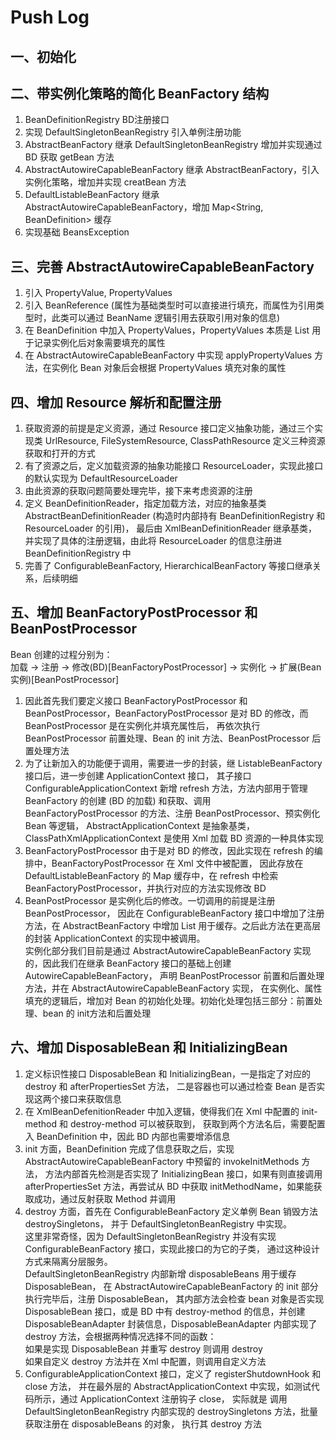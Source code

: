 # Push Log
## 一、初始化
## 二、带实例化策略的简化 BeanFactory 结构
1. BeanDefinitionRegistry BD注册接口  
2. 实现 DefaultSingletonBeanRegistry 引入单例注册功能  
3. AbstractBeanFactory 继承 DefaultSingletonBeanRegistry 增加并实现通过 BD 获取 getBean 方法  
4. AbstractAutowireCapableBeanFactory 继承 AbstractBeanFactory，引入实例化策略，增加并实现 creatBean 方法  
5. DefaultListableBeanFactory 继承 AbstractAutowireCapableBeanFactory，增加 Map<String, BeanDefinition> 缓存  
6. 实现基础 BeansException
## 三、完善 AbstractAutowireCapableBeanFactory
1. 引入 PropertyValue, PropertyValues  
2. 引入 BeanReference (属性为基础类型时可以直接进行填充，而属性为引用类型时，此类可以通过 BeanName 逻辑引用去获取引用对象的信息)  
3. 在 BeanDefinition 中加入 PropertyValues，PropertyValues 本质是 List<PropertyValue> 用于记录实例化后对象需要填充的属性  
4. 在 AbstractAutowireCapableBeanFactory 中实现 applyPropertyValues 方法，在实例化 Bean 对象后会根据 PropertyValues 填充对象的属性  
## 四、增加 Resource 解析和配置注册
1. 获取资源的前提是定义资源，通过 Resource 接口定义抽象功能，通过三个实现类 UrlResource, FileSystemResource, ClassPathResource 定义三种资源获取和打开的方式  
2. 有了资源之后，定义加载资源的抽象功能接口 ResourceLoader，实现此接口的默认实现为 DefaultResourceLoader  
3. 由此资源的获取问题简要处理完毕，接下来考虑资源的注册  
4. 定义 BeanDefinitionReader，指定加载方法，对应的抽象基类 AbstractBeanDefinitionReader (构造时内部持有 BeanDefinitionRegistry 和 ResourceLoader 的引用)，
最后由 XmlBeanDefinitionReader 继承基类，并实现了具体的注册逻辑，由此将 ResourceLoader 的信息注册进 BeanDefinitionRegistry 中  
5. 完善了 ConfigurableBeanFactory, HierarchicalBeanFactory 等接口继承关系，后续明细  
## 五、增加 BeanFactoryPostProcessor 和 BeanPostProcessor
Bean 创建的过程分别为：  
加载 -> 注册 -> 修改(BD)[BeanFactoryPostProcessor] -> 实例化 -> 扩展(Bean实例)[BeanPostProcessor]  
1. 因此首先我们要定义接口 BeanFactoryPostProcessor 和 BeanPostProcessor，BeanFactoryPostProcessor 是对 BD 的修改，而 BeanPostProcessor 是在实例化并填充属性后，
再依次执行 BeanPostProcessor 前置处理、Bean 的 init 方法、BeanPostProcessor 后置处理方法  
2. 为了让新加入的功能便于调用，需要进一步的封装，继 ListableBeanFactory 接口后，进一步创建 ApplicationContext 接口，
其子接口 ConfigurableApplicationContext 新增 refresh 方法，方法内部用于管理 BeanFactory 的创建 (BD 的加载) 和获取、调用 BeanFactoryPostProcessor 的方法、注册 BeanPostProcessor、预实例化 Bean 等逻辑，
AbstractApplicationContext 是抽象基类，ClassPathXmlApplicationContext 是使用 Xml 加载 BD 资源的一种具体实现  
3. BeanFactoryPostProcessor 由于是对 BD 的修改，因此实现在 refresh 的编排中，BeanFactoryPostProcessor 在 Xml 文件中被配置，
因此存放在 DefaultListableBeanFactory 的 Map 缓存中，在 refresh 中检索 BeanFactoryPostProcessor，并执行对应的方法实现修改 BD  
4. BeanPostProcessor 是实例化后的修改。一切调用的前提是注册 BeanPostProcessor，
因此在 ConfigurableBeanFactory 接口中增加了注册方法，在 AbstractBeanFactory 中增加 List 用于缓存。之后此方法在更高层的封装 ApplicationContext 的实现中被调用。  
实例化部分我们目前是通过 AbstractAutowireCapableBeanFactory 实现的，因此我们在继承 BeanFactory 接口的基础上创建 AutowireCapableBeanFactory，
声明 BeanPostProcessor 前置和后置处理方法，并在 AbstractAutowireCapableBeanFactory 实现，
在实例化、属性填充的逻辑后，增加对 Bean 的初始化处理。初始化处理包括三部分：前置处理、bean 的 init方法和后置处理  
## 六、增加 DisposableBean 和 InitializingBean
1. 定义标识性接口 DisposableBean 和 InitializingBean，一是指定了对应的 destroy 和 afterPropertiesSet 方法，
二是容器也可以通过检查 Bean 是否实现这两个接口来获取信息  
2. 在 XmlBeanDefenitionReader 中加入逻辑，使得我们在 Xml 中配置的 init-method 和 destroy-method 可以被获取到，
获取到两个方法名后，需要配置入 BeanDefinition 中，因此 BD 内部也需要增添信息  
3. init 方面，BeanDefinition 完成了信息获取之后，实现 AbstractAutowireCapableBeanFactory 中预留的 invokeInitMethods 方法，
方法内部首先检测是否实现了 InitializingBean 接口，如果有则直接调用 afterPropertiesSet 方法，再尝试从 BD 中获取
initMethodName，如果能获取成功，通过反射获取 Method 并调用  
4. destroy 方面，首先在 ConfigurableBeanFactory 定义单例 Bean 销毁方法 destroySingletons，
并于 DefaultSingletonBeanRegistry 中实现。  
这里非常奇怪，因为 DefaultSingletonBeanRegistry 并没有实现 ConfigurableBeanFactory 接口，实现此接口的为它的子类，
通过这种设计方式来隔离分层服务。  
DefaultSingletonBeanRegistry 内部新增 disposableBeans 用于缓存 DisposableBean，
在 AbstractAutowireCapableBeanFactory 的 init 部分执行完毕后，注册 DisposableBean，
其内部方法会检查 bean 对象是否实现 DisposableBean 接口，或是 BD 中有 destroy-method 的信息，并创建
DisposableBeanAdapter 封装信息，DisposableBeanAdapter 内部实现了 destroy 方法，会根据两种情况选择不同的函数：  
如果是实现 DisposableBean 并重写 destroy 则调用 destroy  
如果自定义 destroy 方法并在 Xml 中配置，则调用自定义方法  
5. ConfigurableApplicationContext 接口，定义了 registerShutdownHook 和 close 方法，
并在最外层的 AbstractApplicationContext 中实现，如测试代码所示，通过 ApplicationContext 注册钩子 close，
实际就是 调用 DefaultSingletonBeanRegistry 内部实现的 destroySingletons 方法，批量获取注册在 disposableBeans 的对象，
执行其 destroy 方法  